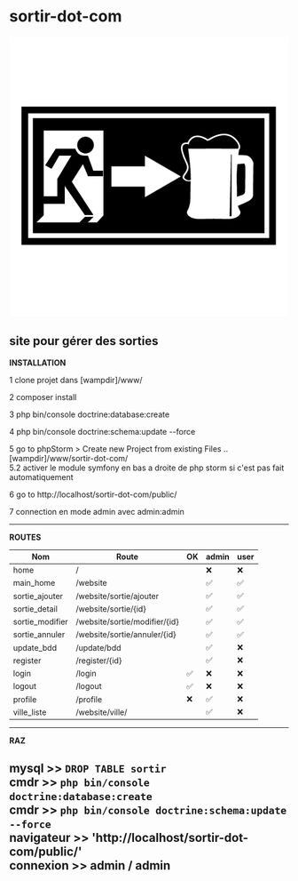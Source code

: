 # sortir-dot-com
![Sortir.com](src_assets/exports/logo_sortir.png?raw=true "Sortir")  
## site pour gérer des sorties

**INSTALLATION**  

1 clone projet dans [wampdir]/www/
  
2 composer install  

3 php bin/console doctrine:database:create   

4 php bin/console doctrine:schema:update --force    

5 go to phpStorm > Create new Project from existing Files ..[wampdir]/www/sortir-dot-com/    
5.2 activer le module symfony en bas a droite de php storm si c'est pas fait automatiquement    

6 go to http://localhost/sortir-dot-com/public/

7 connection en mode admin avec admin:admin

-------------------------------

**ROUTES** 
 
  | Nom | Route | OK | admin  | user |
  | ---- | ---- | ---- | ---- | ---- |   
  | home                 |      /                             |   | ❌ | ❌     
  | main_home            |      /website                      |   | ✅ | ✅       
  | sortie_ajouter       |      /website/sortie/ajouter       |   | ✅ | ✅         
  | sortie_detail        |      /website/sortie/{id}          |   | ✅ | ✅        
  | sortie_modifier      |      /website/sortie/modifier/{id} |   | ✅ | ✅      
  | sortie_annuler       |      /website/sortie/annuler/{id}  |   | ✅ | ✅        
  | update_bdd           |      /update/bdd                   |   | ✅ | ❌   
  | register             |      /register/{id}                |   | ✅ | ❌  
  | login                |      /login                        | ✅ | ❌ | ❌ 
  | logout               |      /logout                       | ✅ | ❌ | ❌       
  | profile              |      /profile                      | ❌ | ✅ | ❌       
  | ville_liste          |      /website/ville/               |   | ✅ | ❌        
-------------------------------

**RAZ**  

mysql >>  `DROP TABLE sortir`  
cmdr >>   `php bin/console doctrine:database:create`  
cmdr >>   `php bin/console doctrine:schema:update --force`  
navigateur >> 'http://localhost/sortir-dot-com/public/'  
connexion >> admin / admin  
-------------------------------  
